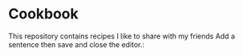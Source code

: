 # Cookbook
This repository contains recipes I like to share with my friends
Add a sentence then save and close the editor.:
